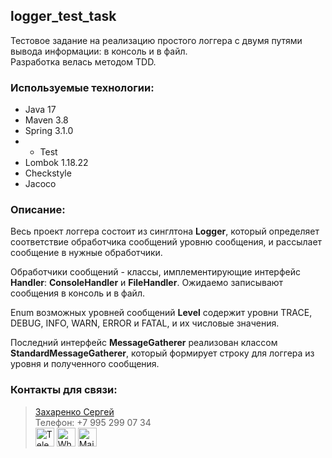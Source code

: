 ## logger_test_task

Тестовое задание на реализацию простого логгера с двумя путями вывода информации: в консоль и в файл.\
Разработка велась методом TDD.

### Используемые технологии:
* Java 17
* Maven 3.8
* Spring 3.1.0
* * Test
* Lombok 1.18.22
* Checkstyle
* Jacoco

### Описание:
Весь проект логгера состоит из синглтона **Logger**, который определяет соответствие обработчика сообщений уровню сообщения, и рассылает сообщение в нужные обработчики.

Обработчики сообщений - классы, имплементирующие интерфейс **Handler**: **ConsoleHandler** и **FileHandler**. Ожидаемо записывают сообщения в консоль и в файл.

Enum возможных уровней сообщений **Level** содержит уровни TRACE, DEBUG, INFO, WARN, ERROR и FATAL, и их числовые значения.

Последний интерфейс **MessageGatherer** реализован классом **StandardMessageGatherer**, который формирует строку для логгера из уровня и полученного сообщения.

### Контакты для связи: 
> <a href="https://github.com/Niaktes/">Захаренко Сергей</a> <br>
> Телефон: +7 995 299 07 34 <br>
<a href="https://t.me/Niaktes"><img src="https://seeklogo.com/images/T/telegram-logo-AD3D08A014-seeklogo.com.png" alt="Telegram" height="30"></a>
<a href="https://wa.me/89265900734"><img src="https://seeklogo.com/images/W/whatsapp-icon-logo-6E793ACECD-seeklogo.com.png" alt="Whatsapp" height="30"></a>
<a href="mailto:Sergei.Rabota@gmail.com"><img src="https://seeklogo.com/images/G/gmail-logo-0B5D69FF48-seeklogo.com.png" alt="Mail" height="30"></a>